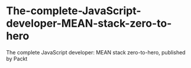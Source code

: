 # The-complete-JavaScript-developer-MEAN-stack-zero-to-hero
The complete JavaScript developer: MEAN stack zero-to-hero, published by Packt
